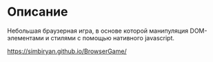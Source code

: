 # Описание
Небольшая браузерная игра, в основе которой манипуляция DOM-элементами и стилями с помощью нативного javascript.

https://simbiryan.github.io/BrowserGame/
